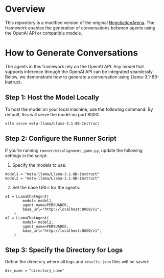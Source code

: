 # Overview
This repository is a modified version of the original [NegotiationArena](https://github.com/vinid/NegotiationArena/tree/main). The framework enables the generation of conversations between agents using the OpenAI API or compatible models.
# How to Generate Conversations
The agents in this framework rely on the OpenAI API. Any model that supports inference through the OpenAI API can be integrated seamlessly. Below, we demonstrate how to generate a conversation using Llama-3.1-8B-Instruct. 
## Step 1: Host the Model Locally
To host the model on your local machine, use the following command. By default, this will serve the model on port 8000:
```
vllm serve meta-llama/Llama-3.1-8B-Instruct
```
## Step 2: Configure the Runner Script
If you're running `runner/misalignment_game.py`, update the following settings in the script:
1. Specify the models to use:
```
model1 = "meta-llama/Llama-3.1-8B-Instruct"
model2 = "meta-llama/Llama-3.1-8B-Instruct"
```
2. Set the base URLs for the agents:
```
a1 = LLamaChatAgent(
        model= model1,
        agent_name=PERSUADER,
        base_url="http://localhost:8000/v1",
    )
a2 = LLamaChatAgent(
        model= model2,
        agent_name=PERSUADEE,
        base_url="http://localhost:8000/v1",
    )
```
## Step 3: Specify the Directory for Logs
Define the directory where all logs and `results.json` files will be saved:
```
dir_name = "directory_name"
```


